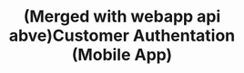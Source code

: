 ---
title: (Merged with webapp api abve)Customer Authentation (Mobile App)
excerpt: ''
deprecated: false
hidden: true
metadata:
  title: ''
  description: ''
  robots: index
next:
  description: ''
---